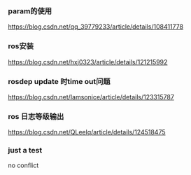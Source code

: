 ### param的使用

<https://blog.csdn.net/qq_39779233/article/details/108411778>

### ros安装

<https://blog.csdn.net/hxj0323/article/details/121215992>

### rosdep update 时time out问题

<https://blog.csdn.net/Iamsonice/article/details/123315787>

### ros 日志等级输出

<https://blog.csdn.net/QLeelq/article/details/124518475>

### just a test
no conflict